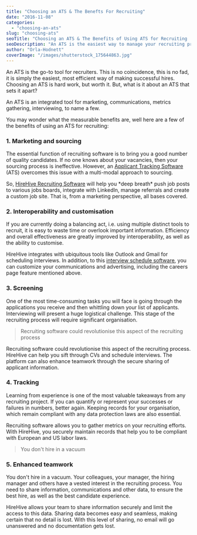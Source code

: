 ```yaml
---
title: "Choosing an ATS & The Benefts For Recruiting"
date: "2016-11-08"
categories:
  - "choosing-an-ats"
slug: "choosing-ats"
seoTitle: "Choosing an ATS & The Benefits of Using ATS for Recruiting | HireHive"
seoDescription: "An ATS is the easiest way to manage your recruiting project. What makes this tool so suited to successful, efficient recruiting? We explore all the measurable benefits when choosing an ATS."
author: "Orla-Hodnett"
coverImage: "/images/shutterstock_175644863.jpg"
---
```


An ATS is the go-to tool for recruiters. This is no coincidence, this is no fad, it is simply the easiest, most efficient way of making successful hires. Choosing an ATS is hard work, but worth it. But, what is it about an ATS that sets it apart?

An ATS is an integrated tool for marketing, communications, metrics gathering, interviewing, to name a few.

You may wonder what the measurable benefits are, well here are a few of the benefits of using an ATS for recruiting:

### **1\. Marketing and sourcing**

The essential function of recruiting software is to bring you a good number of quality candidates. If no one knows about your vacancies, then your sourcing process is ineffective. However, an [Applicant Tracking Software](https://hirehive.com/recruiting-features/track-applications/) (ATS) overcomes this issue with a multi-modal approach to sourcing.

So, [HireHive Recruiting Software](https://hirehive.com) will help you \*deep breath\* push job posts to various jobs boards, integrate with LinkedIn, manage referrals and create a custom job site. That is, from a marketing perspective, all bases covered.

### **2\. Interoperability and customisation**

If you are currently doing a balancing act, i.e. using multiple distinct tools to recruit, it is easy to waste time or overlook important information. Efficiency and overall effectiveness are greatly improved by interoperability, as well as the ability to customise.

HireHive integrates with ubiquitous tools like Outlook and Gmail for scheduling interviews. In addition, to this [interview schedule software](https://hirehive.com/recruiting-features/interview-scheduling/), you can customize your communications and advertising, including the careers page feature mentioned above.

### **3\. Screening**

One of the most time-consuming tasks you will face is going through the applications you receive and then whittling down your list of applicants. Interviewing will present a huge logistical challenge. This stage of the recruiting process will require significant organisation.

> Recruiting software could revolutionise this aspect of the recruiting process

Recruiting software could revolutionise this aspect of the recruiting process. HireHive can help you sift through CVs and schedule interviews. The platform can also enhance teamwork through the secure sharing of applicant information.

### **4\. Tracking**

Learning from experience is one of the most valuable takeaways from any recruiting project. If you can quantify or represent your successes or failures in numbers, better again. Keeping records for your organisation, which remain compliant with any data protection laws are also essential.

Recruiting software allows you to gather metrics on your recruiting efforts. With HireHive, you securely maintain records that help you to be compliant with European and US labor laws.

> You don't hire in a vacuum

### **5\. Enhanced teamwork**

You don't hire in a vacuum. Your colleagues, your manager, the hiring manager and others have a vested interest in the recruiting process. You need to share information, communications and other data, to ensure the best hire, as well as the best candidate experience.

HireHive allows your team to share information securely and limit the access to this data. Sharing data becomes easy and seamless, making certain that no detail is lost. With this level of sharing, no email will go unanswered and no documentation gets lost.

